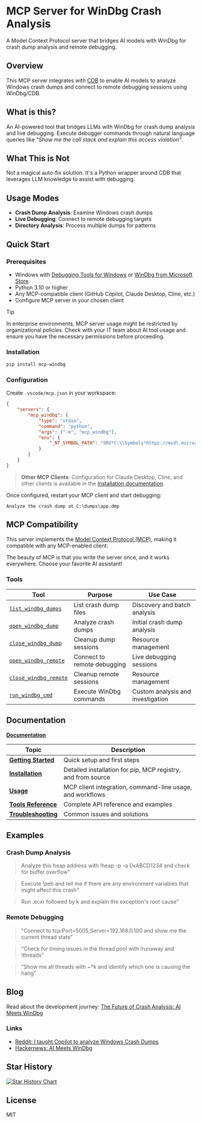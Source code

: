 # MCP Server for WinDbg Crash Analysis

A Model Context Protocol server that bridges AI models with WinDbg for crash dump analysis and remote debugging.

<!-- mcp-name: io.github.svnscha/mcp-windbg -->

## Overview

This MCP server integrates with [CDB](https://learn.microsoft.com/en-us/windows-hardware/drivers/debugger/opening-a-crash-dump-file-using-cdb) to enable AI models to analyze Windows crash dumps and connect to remote debugging sessions using WinDbg/CDB.

## What is this?

An AI-powered tool that bridges LLMs with WinDbg for crash dump analysis and live debugging. Execute debugger commands through natural language queries like *"Show me the call stack and explain this access violation"*.

## What This is Not

Not a magical auto-fix solution. It's a Python wrapper around CDB that leverages LLM knowledge to assist with debugging.

## Usage Modes

- **Crash Dump Analysis**: Examine Windows crash dumps
- **Live Debugging**: Connect to remote debugging targets
- **Directory Analysis**: Process multiple dumps for patterns

## Quick Start

### Prerequisites
- Windows with [Debugging Tools for Windows](https://developer.microsoft.com/en-us/windows/downloads/windows-sdk/) or [WinDbg from Microsoft Store](https://apps.microsoft.com/detail/9pgjgd53tn86).
- Python 3.10 or higher
- Any MCP-compatible client (GitHub Copilot, Claude Desktop, Cline, etc.)
- Configure MCP server in your chosen client

> [!TIP]
> In enterprise environments, MCP server usage might be restricted by organizational policies. Check with your IT team about AI tool usage and ensure you have the necessary permissions before proceeding.

### Installation
```bash
pip install mcp-windbg
```

### Configuration

Create `.vscode/mcp.json` in your workspace:
```json
{
    "servers": {
        "mcp_windbg": {
            "type": "stdio",
            "command": "python",
            "args": ["-m", "mcp_windbg"],
            "env": {
                "_NT_SYMBOL_PATH": "SRV*C:\\Symbols*https://msdl.microsoft.com/download/symbols"
            }
        }
    }
}
```

> **Other MCP Clients**: Configuration for Claude Desktop, Cline, and other clients is available in the [Installation documentation](https://github.com/svnscha/mcp-windbg/wiki/Installation).

Once configured, restart your MCP client and start debugging:

```
Analyze the crash dump at C:\dumps\app.dmp
```

## MCP Compatibility

This server implements the [Model Context Protocol (MCP)](https://modelcontextprotocol.io/), making it compatible with any MCP-enabled client:

The beauty of MCP is that you write the server once, and it works everywhere. Choose your favorite AI assistant!

### Tools

| Tool | Purpose | Use Case |
|------|---------|----------|
| [`list_windbg_dumps`](https://github.com/svnscha/mcp-windbg/wiki/Tools#list_windbg_dumps) | List crash dump files | Discovery and batch analysis |
| [`open_windbg_dump`](https://github.com/svnscha/mcp-windbg/wiki/Tools#open_windbg_dump) | Analyze crash dumps | Initial crash dump analysis |
| [`close_windbg_dump`](https://github.com/svnscha/mcp-windbg/wiki/Tools#close_windbg_dump) | Cleanup dump sessions | Resource management |
| [`open_windbg_remote`](https://github.com/svnscha/mcp-windbg/wiki/Tools#open_windbg_remote) | Connect to remote debugging | Live debugging sessions |
| [`close_windbg_remote`](https://github.com/svnscha/mcp-windbg/wiki/Tools#close_windbg_remote) | Cleanup remote sessions | Resource management |
| [`run_windbg_cmd`](https://github.com/svnscha/mcp-windbg/wiki/Tools#run_windbg_cmd) | Execute WinDbg commands | Custom analysis and investigation |

## Documentation

**[Documentation](https://github.com/svnscha/mcp-windbg/wiki)**

| Topic | Description |
|-------|-------------|
| **[Getting Started](https://github.com/svnscha/mcp-windbg/wiki/Getting-Started)** | Quick setup and first steps |
| **[Installation](https://github.com/svnscha/mcp-windbg/wiki/Installation)** | Detailed installation for pip, MCP registry, and from source |
| **[Usage](https://github.com/svnscha/mcp-windbg/wiki/Usage)** | MCP client integration, command-line usage, and workflows |
| **[Tools Reference](https://github.com/svnscha/mcp-windbg/wiki/Tools)** | Complete API reference and examples |
| **[Troubleshooting](https://github.com/svnscha/mcp-windbg/wiki/Troubleshooting)** | Common issues and solutions |

## Examples

### Crash Dump Analysis

> Analyze this heap address with !heap -p -a 0xABCD1234 and check for buffer overflow"

> Execute !peb and tell me if there are any environment variables that might affect this crash"

> Run .ecxr followed by k and explain the exception's root cause"

### Remote Debugging

> "Connect to tcp:Port=5005,Server=192.168.0.100 and show me the current thread state"

> "Check for timing issues in the thread pool with !runaway and !threads"

> "Show me all threads with ~*k and identify which one is causing the hang"

## Blog

Read about the development journey: [The Future of Crash Analysis: AI Meets WinDbg](https://svnscha.de/posts/ai-meets-windbg/)

### Links

- [Reddit: I taught Copilot to analyze Windows Crash Dumps](https://www.reddit.com/r/programming/comments/1kes3wq/i_taught_copilot_to_analyze_windows_crash_dumps/)
- [Hackernews: AI Meets WinDbg](https://news.ycombinator.com/item?id=43892096)

## Star History

[![Star History Chart](https://api.star-history.com/svg?repos=svnscha/mcp-windbg&type=Date)](https://www.star-history.com/#svnscha/mcp-windbg&Date)

## License

MIT
